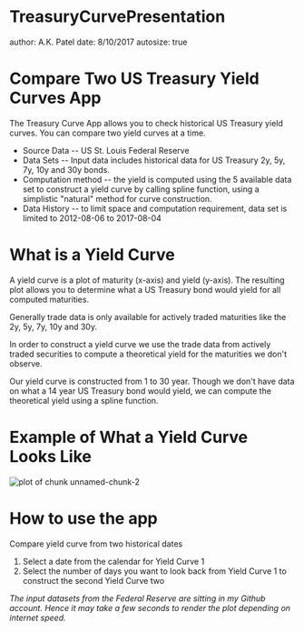 TreasuryCurvePresentation
========================================================
author: A.K. Patel
date: 8/10/2017
autosize: true

Compare Two US Treasury Yield Curves App
========================================================
The Treasury Curve App allows you to check historical US Treasury yield curves.  You can compare two yield curves at a time.

- Source Data -- US St. Louis Federal Reserve
- Data Sets -- Input data includes historical data for US Treasury 2y, 5y, 7y, 10y and 30y bonds.
- Computation method -- the yield is computed using the 5 available data set to construct a yield curve by calling spline function, using a simplistic "natural" method for curve construction.
- Data History -- to limit space and computation requirement, data set is limited to 2012-08-06 to 2017-08-04

What is a Yield Curve
========================================================
A yield curve is a plot of maturity (x-axis) and yield (y-axis).  The resulting plot allows you to determine what a US Treasury bond would yield for all computed maturities.

Generally trade data is only available for actively traded maturities like the 2y, 5y, 7y, 10y and 30y.

In order to construct a yield curve we use the trade data from actively traded securities to compute a theoretical yield for the maturities we don't observe.

Our yield curve is constructed from 1 to 30 year.  Though we don't have data on what a 14 year US Treasury bond would yield, we can compute the theoretical yield using a spline function.



Example of What a Yield Curve Looks Like
========================================================

![plot of chunk unnamed-chunk-2](TreasuryCurvePresentation-figure/unnamed-chunk-2-1.png)

How to use the app
========================================================
Compare yield curve from two historical dates

1. Select a date from the calendar for Yield Curve 1
2. Select the number of days you want to look back from Yield Curve 1 to construct the second Yield Curve two

_The input datasets from the Federal Reserve are sitting in my Github account.  Hence it may take a few seconds to render the plot depending on internet speed._
